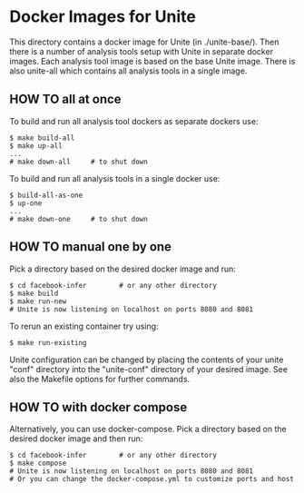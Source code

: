 # Docker Images for Unite
This directory contains a docker image for Unite (in ./unite-base/).
Then there is a number of analysis tools setup with Unite in separate docker
images. Each analysis tool image is based on the base Unite image. 
There is also unite-all which contains all analysis tools in a single image.

## HOW TO all at once
To build and run all analysis tool dockers as separate dockers use:
```
$ make build-all
$ make up-all
...
# make down-all     # to shut down
```

To build and run all analysis tools in a single docker use:
```
$ build-all-as-one
$ up-one
...
# make down-one     # to shut down
```

## HOW TO manual one by one
Pick a directory based on the desired docker image and run:
```
$ cd facebook-infer        # or any other directory
$ make build
$ make run-new
# Unite is now listening on localhost on ports 8080 and 8081
```

To rerun an existing container try using:
```
$ make run-existing
```

Unite configuration can be changed by placing the contents of your unite "conf"
directory into the "unite-conf" directory of your desired image.
See also the Makefile options for further commands.

## HOW TO with docker compose
Alternatively, you can use docker-compose. Pick a directory based on the desired
docker image and then run:
```
$ cd facebook-infer        # or any other directory
$ make compose
# Unite is now listening on localhost on ports 8080 and 8081
# Or you can change the docker-compose.yml to customize ports and host
```